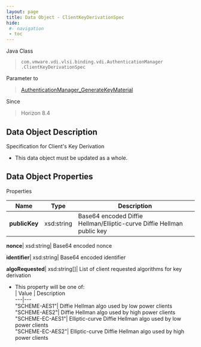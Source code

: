 ```yaml
---
layout: page
title: Data Object - ClientKeyDerivationSpec
hide:
 #- navigation
 - toc
---
```






Java Class  
> `com.vmware.vdi.vlsi.binding.vdi.AuthenticationManager  .ClientKeyDerivationSpec`

Parameter to  
> [AuthenticationManager_GenerateKeyMaterial](vdi.AuthenticationManager.md#generateKeyMaterial)

Since  
> Horizon 8.4


## Data Object Description 

Specification for Client's Key Derivation 

  * This data object must be updated as a whole.



## Data Object Properties

Properties

Name |  Type |  Description   
---|---|---  
**publicKey**|  xsd:string|  Base64 encoded Diffie Hellman/Elliptic-curve Diffie Hellman public key   
  
**nonce**|  xsd:string|  Base64 encoded nonce   
  
**identifier**|  xsd:string|  Base64 encoded identifier   
  
**algoRequested**|  xsd:string[]|  List of client requested algorithms for key derivation   


  * This property will be one of:  
|  Value |  Description   
---|---  
"SCHEME-AES1"| Diffie Hellman algo used by low power clients  
"SCHEME-AES2"| Diffie Hellman algo used by high power clients  
"SCHEME-EC-AES1"| Elliptic-curve Diffie Hellman algo used by low power clients  
"SCHEME-EC-AES2"| Elliptic-curve Diffie Hellman algo used by high power clients  

  
  
  
   
  
  
